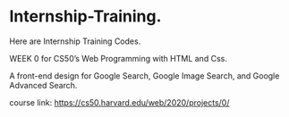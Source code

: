 # Internship-Training.
Here are Internship Training Codes.

WEEK  0 for CS50’s Web Programming with HTML and Css.

A front-end design for Google Search, Google Image Search, and Google Advanced Search.

 course link: https://cs50.harvard.edu/web/2020/projects/0/
